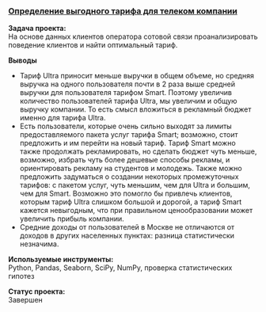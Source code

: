 ### [Определение выгодного тарифа для телеком компании](https://github.com/chusovalex/DataScienceProjects/blob/main/project_03/project_03_tarif_for_telecom_company.ipynb)

**Задача проекта:**\
На основе данных клиентов оператора сотовой связи проанализировать поведение клиентов и найти оптимальный тариф.

**Выводы**

- Тариф Ultra приносит меньше выручки в общем объеме, но средняя выручка на одного пользователя почти в 2 раза выше средней выручки для пользователя тарифом Smart. Поэтому увеличив количество пользователей тарифа Ultra, мы увеличим и общую выручку компании. То есть смысл вложиться в рекламный бюджет именно для тарифа Ultra. 
- Есть пользователи, которые очень сильно выходят за лимиты предоставляемого пакета услуг тарифа Smart; возможно, стоит предложить и им перейти на новый тариф. Тариф Smart можно также продолжать рекламировать, но сделать бюджет чуть меньше, возможно, избрать чуть более дешевые способы рекламы, и ориентировать рекламу на студентов и молодежь. Также можно предложить задуматься о создании некоторых промежуточных тарифов: с пакетом услуг, чуть меньшим, чем для Ultra и большим, чем для Smart. Возможно это помогло бы привлечь клиентов, которым тариф Ultra слишком большой и дорогой, а тариф Smart кажется невыгодным, что при правильном ценообразовании может увеличить прибыль компании.
- Средние доходы от пользователей в Москве не отличаются от доходов в других населенных пунктах: разница статистически незначима.


**Используемые инструменты:**\
Python, Pandas, Seaborn, SciPy, NumPy, проверка статистических гипотез

**Cтатус проекта:**\
Завершен
